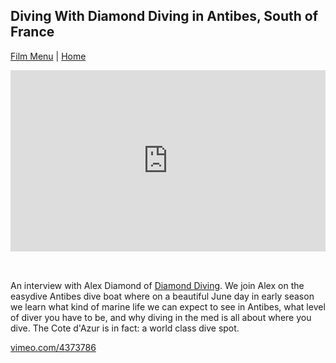 ## Diving With Diamond Diving in Antibes, South of France

[Film Menu](./) | [Home](../..)

<div style="padding:57.5% 0 0 0;position:relative;"><iframe src="https://player.vimeo.com/video/4373786?autoplay=1&loop=1&title=0&byline=0&portrait=0" style="position:absolute;top:0;left:0;width:100%;height:100%;" frameborder="0" allow="autoplay; fullscreen" allowfullscreen></iframe></div><script src="https://player.vimeo.com/api/player.js"></script>

<div style="height: 32px"></div>

An interview with Alex Diamond of [Diamond Diving](https://www.diamonddiving.fr). We join Alex on the easydive Antibes dive boat where on a beautiful June day in early season we learn what kind of marine life we can expect to see in Antibes, what level of diver you have to be, and why diving in the med is all about where you dive. The Cote d&#039;Azur is in fact: a world class dive spot.

[vimeo.com/4373786](https://vimeo.com/4373786)
